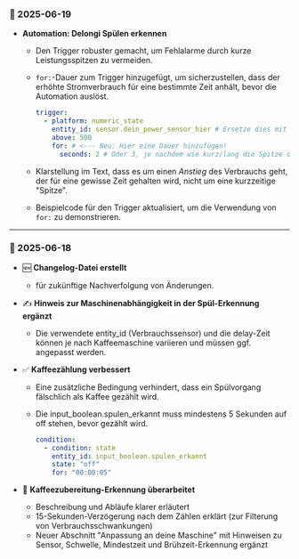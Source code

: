 ### 📅 2025-06-19

* **Automation: Delongi Spülen erkennen**
    * Den Trigger robuster gemacht, um Fehlalarme durch kurze Leistungsspitzen zu vermeiden. 
    * `for:`-Dauer zum Trigger hinzugefügt, um sicherzustellen, dass der erhöhte Stromverbrauch für eine bestimmte Zeit anhält, bevor die Automation auslöst.
      
        ```yaml
        trigger:
          - platform: numeric_state
            entity_id: sensor.dein_power_sensor_hier # Ersetze dies mit der echten ID deines Sensors (z.B. sensor.shelly_plug_power)
            above: 500
            for: # <--- Neu: Hier eine Dauer hinzufügen!
              seconds: 2 # Oder 3, je nachdem wie kurz/lang die Spitze deiner Spülung ist.
        ```
    * Klarstellung im Text, dass es um einen *Anstieg* des Verbrauchs geht, der für eine gewisse Zeit gehalten wird, nicht um eine kurzzeitige "Spitze".
    * Beispielcode für den Trigger aktualisiert, um die Verwendung von `for:` zu demonstrieren.

---

### 📅 2025-06-18

* 🆕 **Changelog-Datei erstellt**
   * für zukünftige Nachverfolgung von Änderungen.


* ✍️ **Hinweis zur Maschinenabhängigkeit in der Spül-Erkennung ergänzt** 
   * Die verwendete entity_id (Verbrauchssensor) und die delay-Zeit können je nach Kaffeemaschine variieren und müssen ggf. angepasst werden.

  
* ✅ **Kaffeezählung verbessert**
   * Eine zusätzliche Bedingung verhindert, dass ein Spülvorgang fälschlich als Kaffee gezählt wird.  
   * Die input_boolean.spulen_erkannt muss mindestens 5 Sekunden auf off stehen, bevor gezählt wird.

        ```yaml
        condition:
          - condition: state
            entity_id: input_boolean.spulen_erkannt
            state: "off"
            for: "00:00:05"
        ```

* 📌 **Kaffeezubereitung-Erkennung überarbeitet**

    * Beschreibung und Abläufe klarer erläutert
    * 15-Sekunden-Verzögerung nach dem Zählen erklärt (zur Filterung von Verbrauchsschwankungen)
    * Neuer Abschnitt "Anpassung an deine Maschine" mit Hinweisen zu Sensor, Schwelle, Mindestzeit und Brühzeit-Erkennung ergänzt

